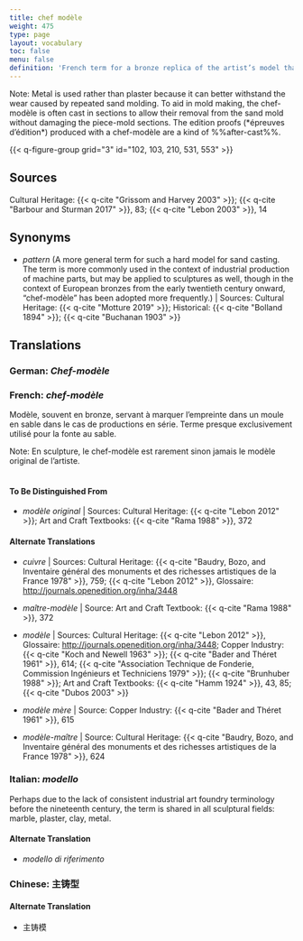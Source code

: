 ```yaml
---
title: chef modèle
weight: 475
type: page
layout: vocabulary
toc: false
menu: false
definition: 'French term for a bronze replica of the artist’s model that is used to make molds for the production of large editions in sand casting. In rare cases, a chef-modèle has been used in lost-wax casting.'
---
```


<div class="backmatter">
Note: Metal is used rather than plaster because it can better withstand the wear caused by repeated sand molding. To aid in mold making, the chef-modèle is often cast in sections to allow their removal from the sand mold without damaging the piece-mold sections. The edition proofs (*épreuves d’édition*) produced with a chef-modèle are a kind of %%after-cast%%.
</div>

{{< q-figure-group grid="3" id="102, 103, 210, 531, 553" >}}

## Sources

Cultural Heritage: {{< q-cite "Grissom and Harvey 2003" >}}; {{< q-cite "Barbour and Sturman 2017" >}}, 83; {{< q-cite "Lebon 2003" >}}, 14

## Synonyms

- *pattern* (A more general term for such a hard model for sand casting. The term is more commonly used in the context of industrial production of machine parts, but may be applied to sculptures as well, though in the context of European bronzes from the early twentieth century onward, “chef-modèle” has been adopted more frequently.) | Sources: Cultural Heritage: {{< q-cite "Motture 2019" >}}; Historical: {{< q-cite "Bolland 1894" >}}; {{< q-cite "Buchanan 1903" >}}

## Translations

<div class="accordion">

### **German**: *Chef-modèle*

### **French**: *chef-modèle*

Modèle, souvent en bronze, servant à marquer l’empreinte dans un moule en sable dans le cas de productions en série. Terme presque exclusivement utilisé pour la fonte au sable.

<div class="backmatter">
Note: En sculpture, le chef-modèle est rarement sinon jamais le modèle original de l’artiste.
</div>

</br>

#### To Be Distinguished From

- *modèle original* | Sources: Cultural Heritage: {{< q-cite "Lebon 2012" >}}; Art and Craft Textbooks: {{< q-cite "Rama 1988" >}}, 372

#### Alternate Translations

- *cuivre* | Sources: Cultural Heritage: {{< q-cite "Baudry, Bozo, and Inventaire général des monuments et des richesses artistiques de la France 1978" >}}, 759; {{< q-cite "Lebon 2012" >}}, Glossaire: <http://journals.openedition.org/inha/3448>

- *maître-modèle* | Source: Art and Craft Textbook: {{< q-cite "Rama 1988" >}}, 372

- *modèle* | Sources: Cultural Heritage: {{< q-cite "Lebon 2012" >}}, Glossaire: <http://journals.openedition.org/inha/3448>; Copper Industry: {{< q-cite "Koch and Newell 1963" >}}; {{< q-cite "Bader and Théret 1961" >}}, 614; {{< q-cite "Association Technique de Fonderie, Commission Ingénieurs et Techniciens 1979" >}}; {{< q-cite "Brunhuber 1988" >}}; Art and Craft Textbooks: {{< q-cite "Hamm 1924" >}}, 43, 85; {{< q-cite "Dubos 2003" >}}

- *modèle mère* | Source: Copper Industry: {{< q-cite "Bader and Théret 1961" >}}, 615

- *modèle-maître* | Source: Cultural Heritage: {{< q-cite "Baudry, Bozo, and Inventaire général des monuments et des richesses artistiques de la France 1978" >}}, 624

### **Italian**: *modello*

Perhaps due to the lack of consistent industrial art foundry terminology before the nineteenth century, the term is shared in all sculptural fields: marble, plaster, clay, metal.

#### Alternate Translation

- *modello di riferimento*

### **Chinese**: 主铸型

#### Alternate Translation

- 主铸模

</div>

